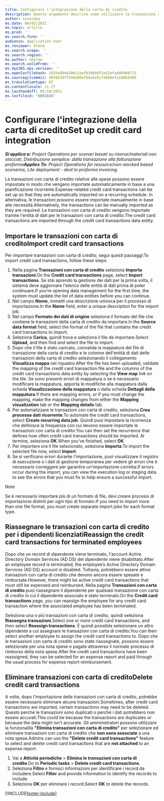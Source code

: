```yaml
---
title: Configurare l'integrazione della carta di credito
description: Questo argomento descrive come utilizzare le transazioni con carta di credito correlate alle spese.
author: suvaidya
ms.date: 04/02/2021
ms.topic: article
ms.prod: ''
ms.search.form: ''
audience: Application User
ms.reviewer: kfend
ms.search.scope: ''
ms.search.region: ''
ms.author: shylaw
ms.search.validFrom: ''
ms.dyn365.ops.version: ''
ms.openlocfilehash: 3555e894e206c2aafb30b0df1e52efadd69b0713
ms.sourcegitcommit: 40f68387f594180af64a5e5c748b6efa188bd300
ms.translationtype: HT
ms.contentlocale: it-IT
ms.lasthandoff: 05/10/2021
ms.locfileid: "6001826"
---
```

# <a name="set-up-credit-card-integration"></a><span data-ttu-id="2a24e-103">Configurare l'integrazione della carta di credito</span><span class="sxs-lookup"><span data-stu-id="2a24e-103">Set up credit card integration</span></span>

<span data-ttu-id="2a24e-104">_**Si applica a:** Project Operations per scenari basati su risorse/materiali non stoccati, Distribuzione semplice: dalla transazione alla fatturazione proforma_</span><span class="sxs-lookup"><span data-stu-id="2a24e-104">_**Applies To:** Project Operations for resource/non-stocked based scenarios, Lite deployment - deal to proforma invoicing_</span></span>

<span data-ttu-id="2a24e-105">Le transazioni con carta di credito relative alle spese possono essere impostate in modo che vengano importate automaticamente in base a una pianificazione ricorrente.</span><span class="sxs-lookup"><span data-stu-id="2a24e-105">Expense-related credit card transactions can be set up so that they are automatically imported on a recurring schedule.</span></span> <span data-ttu-id="2a24e-106">In alternativa, le transazioni possono essere importate manualmente in base alle necessità.</span><span class="sxs-lookup"><span data-stu-id="2a24e-106">Alternatively, the transactions can be manually imported as they are required.</span></span> <span data-ttu-id="2a24e-107">Le transazioni con carta di credito vengono importate tramite l'entità di dati per le transazioni con carta di credito.</span><span class="sxs-lookup"><span data-stu-id="2a24e-107">The credit card transactions are imported through the credit card transactions data entity.</span></span>

## <a name="import-credit-card-transactions"></a><span data-ttu-id="2a24e-108">Importare le transazioni con carta di credito</span><span class="sxs-lookup"><span data-stu-id="2a24e-108">Import credit card transactions</span></span>

<span data-ttu-id="2a24e-109">Per importare transazioni con carta di credito, segui questi passaggi:</span><span class="sxs-lookup"><span data-stu-id="2a24e-109">To import credit card transactions, follow these steps:</span></span>

1. <span data-ttu-id="2a24e-110">Nella pagina **Transazioni con carta di credito** seleziona **Importa transazioni**.</span><span class="sxs-lookup"><span data-stu-id="2a24e-110">On the **Credit card transactions** page, select **Import transactions**.</span></span> <span data-ttu-id="2a24e-111">Se stai aprendo la gestione dei dati per la prima volta, il sistema deve aggiornare l'elenco delle entità di dati prima di poter continuare.</span><span class="sxs-lookup"><span data-stu-id="2a24e-111">If you’re opening data management for the first time, the system must update the list of data entities before you can continue.</span></span>
2. <span data-ttu-id="2a24e-112">Nel campo **Nome**, immetti una descrizione univoca per il processo di importazione.</span><span class="sxs-lookup"><span data-stu-id="2a24e-112">In the **Name** field, enter a unique description for the import job.</span></span>
3. <span data-ttu-id="2a24e-113">Nel campo **Formato dei dati di origine** seleziona il formato del file che contiene le transazioni della carta di credito da importare.</span><span class="sxs-lookup"><span data-stu-id="2a24e-113">In the **Source data format** field, select the format of the file that contains the credit card transactions to import.</span></span>
4. <span data-ttu-id="2a24e-114">Seleziona **Carica**, quindi trova e seleziona il file da importare.</span><span class="sxs-lookup"><span data-stu-id="2a24e-114">Select **Upload**, and then find and select the file to import.</span></span>
5. <span data-ttu-id="2a24e-115">Dopo che il file è stato caricato, convalida la mappatura del file di transazione della carta di credito e le colonne dell'entità di dati delle transazioni della carta di credito selezionando il collegamento **Visualizza mappa** nel riquadro.</span><span class="sxs-lookup"><span data-stu-id="2a24e-115">After the file has been uploaded, validate the mapping of the credit card transaction file and the columns of the credit card transactions data entity by selecting the **View map** link on the tile.</span></span> <span data-ttu-id="2a24e-116">Se sono presenti errori di mappatura o se è necessario modificare la mappatura, apporta le modifiche alla mappatura dalla scheda **Visualizzazione della mappatura** o dalla scheda **Dettagli della mappatura**.</span><span class="sxs-lookup"><span data-stu-id="2a24e-116">If there are mapping errors, or if you must change the mapping, make the mapping changes from either the **Mapping visualization** tab or the **Mapping details** tab.</span></span>
6. <span data-ttu-id="2a24e-117">Per automatizzare le transazioni con carta di credito, seleziona **Crea processo dati ricorrente**.</span><span class="sxs-lookup"><span data-stu-id="2a24e-117">To automate the credit card transactions, select **Create recurring data job**.</span></span> <span data-ttu-id="2a24e-118">Quindi puoi impostare la ricorrenza che definisce la frequenza con cui devono essere importate le transazioni con carta di credito.</span><span class="sxs-lookup"><span data-stu-id="2a24e-118">You can then set the recurrence that defines how often credit card transactions should be imported.</span></span> <span data-ttu-id="2a24e-119">Al termine, seleziona **OK**.</span><span class="sxs-lookup"><span data-stu-id="2a24e-119">When you’ve finished, select **OK**.</span></span>
7. <span data-ttu-id="2a24e-120">Per importare ora il file selezionato, seleziona **Importa**.</span><span class="sxs-lookup"><span data-stu-id="2a24e-120">To import the selected file now, select **Import**.</span></span>
8. <span data-ttu-id="2a24e-121">Se si verificano errori durante l'importazione, puoi visualizzare il registro di esecuzione o i dati di gestione temporanea per vedere gli errori che è necessario correggere per garantire un'importazione corretta.</span><span class="sxs-lookup"><span data-stu-id="2a24e-121">If errors occur during the import, you can view the execution log or staging data to see the errors that you must fix to help ensure a successful import.</span></span>

> [!NOTE]
> <span data-ttu-id="2a24e-122">Se è necessario importare più di un formato di file, devi creare processi di importazione distinti per ogni tipo di formato.</span><span class="sxs-lookup"><span data-stu-id="2a24e-122">If you need to import more than one file format, you must create separate import jobs for each format type.</span></span>

## <a name="reassign-the-credit-card-transactions-for-terminated-employees"></a><span data-ttu-id="2a24e-123">Riassegnare le transazioni con carta di credito per i dipendenti licenziati</span><span class="sxs-lookup"><span data-stu-id="2a24e-123">Reassign the credit card transactions for terminated employees</span></span>

<span data-ttu-id="2a24e-124">Dopo che un record di dipendente viene terminato, l'account Active Directory Domain Services (AD DS) del dipendente viene disabilitato.</span><span class="sxs-lookup"><span data-stu-id="2a24e-124">After an employee record is terminated, the employee’s Active Directory Domain Services (AD DS) account is disabled.</span></span> <span data-ttu-id="2a24e-125">Tuttavia, potrebbero essere attive transazioni con carta di credito che devono ancora essere spesate e rimborsate.</span><span class="sxs-lookup"><span data-stu-id="2a24e-125">However, there might be active credit card transactions that must still be expensed and reimbursed.</span></span> <span data-ttu-id="2a24e-126">Nella pagina **Transazioni con carta di credito** puoi riassegnare il dipendente per qualsiasi transazione con carta di credito in cui il dipendente associato è stato terminato.</span><span class="sxs-lookup"><span data-stu-id="2a24e-126">On the **Credit card transactions** page, you can reassign the employee for any credit card transaction where the associated employee has been terminated.</span></span>

<span data-ttu-id="2a24e-127">Seleziona una o più transazioni con carta di credito, quindi seleziona **Riassegna transazioni**.</span><span class="sxs-lookup"><span data-stu-id="2a24e-127">Select one or more credit card transactions, and then select **Reassign transactions**.</span></span> <span data-ttu-id="2a24e-128">È quindi possibile selezionare un altro dipendente a cui assegnare le transazioni con carta di credito.</span><span class="sxs-lookup"><span data-stu-id="2a24e-128">You can then select another employee to assign the credit card transactions to.</span></span> <span data-ttu-id="2a24e-129">Dopo che le transazioni con carta di credito sono state riassegnate, possono essere selezionate per una nota spese e pagate attraverso il normale processo di rimborso della nota spese.</span><span class="sxs-lookup"><span data-stu-id="2a24e-129">After the credit card transactions have been reassigned, they can be selected for an expense report and paid through the usual process for expense report reimbursement.</span></span>

## <a name="delete-credit-card-transactions"></a><span data-ttu-id="2a24e-130">Eliminare transazioni con carta di credito</span><span class="sxs-lookup"><span data-stu-id="2a24e-130">Delete credit card transactions</span></span> 

<span data-ttu-id="2a24e-131">A volte, dopo l'importazione delle transazioni con carta di credito, potrebbe essere necessario eliminare alcune transazioni.</span><span class="sxs-lookup"><span data-stu-id="2a24e-131">Sometimes, after credit card transactions are imported, certain transactions may need to be deleted.</span></span> <span data-ttu-id="2a24e-132">Questo perché le transazioni sono duplicati o perché i dati potrebbero non essere accurati.</span><span class="sxs-lookup"><span data-stu-id="2a24e-132">This could be because the transactions are duplicates or because the data might isn't accurate.</span></span> <span data-ttu-id="2a24e-133">Gli amministratori possono utilizzare la funzionalità **"Elimina transazioni con carta di credito"** per selezionare ed eliminare transazioni con carta di credito che **non sono associate** a una nota spese.</span><span class="sxs-lookup"><span data-stu-id="2a24e-133">Admins can use the **"Delete credit card transactions"** feature to select and delete credit card transactions that are **not attached** to an expense report.</span></span> 

1. <span data-ttu-id="2a24e-134">Vai a **Attività periodiche** > **Elimina le transazioni con carta di credito**.</span><span class="sxs-lookup"><span data-stu-id="2a24e-134">Go to **Periodic tasks** > **Delete credit card transactions**.</span></span>
2. <span data-ttu-id="2a24e-135">Seleziona **Filtro** e fornisci informazioni per identificare i record da includere.</span><span class="sxs-lookup"><span data-stu-id="2a24e-135">Select **Filter** and provide information to identify the records to include.</span></span>
3. <span data-ttu-id="2a24e-136">Seleziona **OK** per eliminare i record.</span><span class="sxs-lookup"><span data-stu-id="2a24e-136">Select **OK** to delete the records.</span></span> 

[!INCLUDE[footer-include](../includes/footer-banner.md)]
